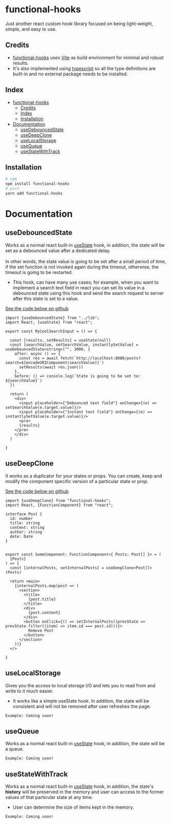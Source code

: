 # functional-hooks

Just another react custom hook library focused on being light-weight, simple, and easy to use.

## Credits

- [functional-hooks](https://www.npmjs.com/package/functional-hooks) uses [Vite](https://vitejs.dev/) as build
  environment for minimal and robust results.
  <be>
- It's also implemented using [typescript](https://www.typescriptlang.org/) so all the type definitions are built-in and
  no external package needs to be installed.

## Index

- [functional-hooks](#functional-hooks)
  - [Credits](#credits)
  - [Index](#index)
  - [Installation](#installation)
- [Documentation](#documentation)
  - [useDebouncedState](#usedebouncedstate)
  - [useDeepClone](#usedeepclone)
  - [useLocalStorage](#uselocalstorage)
  - [useQueue](#usequeue)
  - [useStateWithTrack](#usestatewithtrack)

## Installation

```sh
# npm
npm install functional-hooks
# yarn
yarn add functional-hooks
```

# Documentation

## useDebouncedState

Works as a normal react built-in [useState](https://reactjs.org/docs/hooks-state.html) hook, in addition, the state will
be set as a debounced value after a dedicated delay.<br><br>
In other words, the state value is going to be set after a small period of time, if the set function is not invoked
again during the timeout, otherwise, the timeout is going to be restarted.
<br>

- This hook, can have many use cases; for example, when you want to implement a search text field in react you can set
  its value in a debounced state using this hook and send the search request to server after this state is set to a
  value.

[See the code below on github](examples/useDebouncedState.example.tsx)

```tsx
import {useDebouncedState} from "../lib";
import React, {useState} from "react";

export const MyCoolSearchInput = () => {

  const [results, setResults] = useState(null)
  const [searchValue, setSearchValue, instantlySetValue] = useDebouncedState<string>("", 3000, {
    after: async () => {
      const res = await fetch(`http://localhost:8080/posts?search=${encodeURIComponent(searchValue)}`)
      setResults(await res.json())
    },
    before: () => console.log(`State is going to be set to: ${searchValue}`)
  })

  return (
    <div>
      <input placeholder={"Debounced text field"} onChange={(e) => setSearchValue(e.target.value)}/>
      <input placeholder={"Instant text field"} onChange={(e) => instantlySetValue(e.target.value)}/>
      <pre>
      {results}
    </pre>
    </div>
  )

}

```

## useDeepClone

It works as a duplicator for your states or props. You can create, keep and modify the component specific version of a
particular state or prop.

[See the code below on github](examples/useDeepClone.example.tsx)

```tsx
import {useDeepClone} from "functional-hooks";
import React, {FunctionComponent} from "react";

interface Post {
  id: number
  title: string
  content: string
  author: string
  date: Date
}


export const SomeComponent: FunctionComponent<{ Posts: Post[] }> = (
  {Posts}
) => {
  const [internalPosts, setInternalPosts] = useDeepClone<Post[]>(Posts)

  return <main>
    {internalPosts.map(post => (
      <section>
        <title>
          {post.title}
        </title>
        <div>
          {post.content}
        </div>
        <button onClick={() => setInternalPosts((prevState => prevState.filter((item) => item.id === post.id)))}>
          Remove Post
        </button>
      </section>
    ))}
  </>

}
```

## useLocalStorage

Gives you the access to local storage I/O and lets you to read from and write to it much easier.
<br/>

- It works like a simple useState hook. In addition, the state will be consistent and will not be removed after user
  refreshes the page.

`Example: Coming soon!`

## useQueue

Works as a normal react built-in [useState](https://reactjs.org/docs/hooks-state.html) hook, in addition, the state will
be a queue.

`Example: Coming soon!`

## useStateWithTrack

Works as a normal react built-in [useState](https://reactjs.org/docs/hooks-state.html) hook, in addition, the
state's <b>history</b> will be preserved in the memory and user can access to the former values of that particular state
at any time.

- User can determine the size of items kept in the memory.

`Example: Coming soon!`
